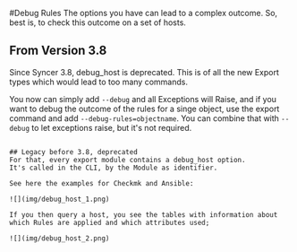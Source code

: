#Debug Rules
The options you have can lead to a complex outcome.
So, best is, to check this outcome on a set of hosts.

## From Version 3.8
Since Syncer 3.8, debug_host is deprecated. This is of all the new Export types which would lead to too many commands.

You now can simply add `--debug` and all Exceptions will Raise, and if you want to debug the outcome of the rules for a singe object, use the export command and add `--debug-rules=objectname`. You can combine that with `--debug` to let exceptions raise, but it's not required.
```

## Legacy before 3.8, deprecated
For that, every export module contains a debug_host option.
It's called in the CLI, by the Module as identifier.

See here the examples for Checkmk and Ansible:

![](img/debug_host_1.png)

If you then query a host, you see the tables with information about which Rules are applied and which attributes used;

![](img/debug_host_2.png)



